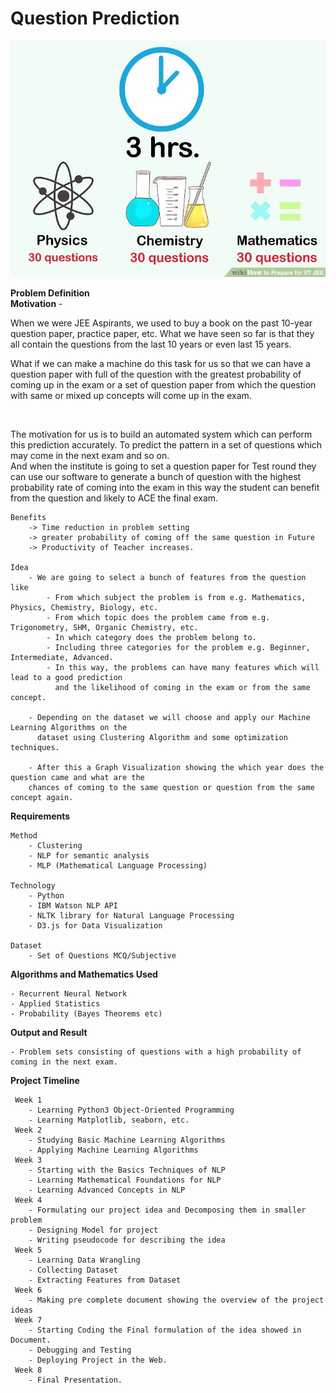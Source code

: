 # Question Prediction<br>
![IIT Question Icon](https://github.com/Ajay-2007/mini-project/blob/master/Project%20Ideas/images/question_prediction.jpg)

<b>Problem Definition</b></br>
    <b>Motivation</b>
        - <p>When we were JEE Aspirants, we used to buy a book on the past 10-year question paper, practice paper, etc. What we have seen so far is that they all contain the questions from the last 10 years
        or even last 15 years.</p>
    <p>What if we can make a machine do this task for us so that we can have a question paper with full of the question with the greatest probability of coming up in the exam
        or a set of question paper from which the question with same or mixed up concepts will come up in the exam.
        </p>  
        <p>The motivation for us is to build an automated system which can perform this prediction accurately.
        To predict the pattern in a set of questions which may come in the next exam and so on.
        <br>
        And when the institute is going to set a question paper for Test round they can 
        use our software to generate a bunch of question with the highest probability rate of coming into the exam
        in this way the student can benefit from the question and likely to ACE the final exam.


    Benefits
        -> Time reduction in problem setting
        -> greater probability of coming off the same question in Future
        -> Productivity of Teacher increases.

    Idea
        - We are going to select a bunch of features from the question like
            - From which subject the problem is from e.g. Mathematics, Physics, Chemistry, Biology, etc.
            - From which topic does the problem came from e.g. Trigonometry, SHM, Organic Chemistry, etc.
            - In which category does the problem belong to.
            - Including three categories for the problem e.g. Beginner, Intermediate, Advanced.
            - In this way, the problems can have many features which will lead to a good prediction 
              and the likelihood of coming in the exam or from the same concept.

        - Depending on the dataset we will choose and apply our Machine Learning Algorithms on the
          dataset using Clustering Algorithm and some optimization techniques.

        - After this a Graph Visualization showing the which year does the question came and what are the
        chances of coming to the same question or question from the same concept again. 
    
<b>Requirements</b>

    Method
        - Clustering
        - NLP for semantic analysis
        - MLP (Mathematical Language Processing)

    Technology
        - Python
        - IBM Watson NLP API
        - NLTK library for Natural Language Processing
        - D3.js for Data Visualization

    Dataset
        - Set of Questions MCQ/Subjective

<b>Algorithms and Mathematics Used</b>


    - Recurrent Neural Network
    - Applied Statistics
    - Probability (Bayes Theorems etc)

<b>Output and Result</b>


    - Problem sets consisting of questions with a high probability of coming in the next exam.
    
<b> Project Timeline </b><br>

     Week 1
        - Learning Python3 Object-Oriented Programming
        - Learning Matplotlib, seaborn, etc.
     Week 2
        - Studying Basic Machine Learning Algorithms
        - Applying Machine Learning Algorithms
     Week 3
        - Starting with the Basics Techniques of NLP
        - Learning Mathematical Foundations for NLP
        - Learning Advanced Concepts in NLP
     Week 4
        - Formulating our project idea and Decomposing them in smaller problem
        - Designing Model for project
        - Writing pseudocode for describing the idea
     Week 5
        - Learning Data Wrangling
        - Collecting Dataset
        - Extracting Features from Dataset
     Week 6
        - Making pre complete document showing the overview of the project ideas
     Week 7
        - Starting Coding the Final formulation of the idea showed in Document.
        - Debugging and Testing
        - Deploying Project in the Web.
     Week 8
        - Final Presentation.
